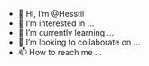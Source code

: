 - 👋 Hi, I’m @Hesstii
- 👀 I’m interested in ...
- 🌱 I’m currently learning ...
- 💞️ I’m looking to collaborate on ...
- 📫 How to reach me ...

<!---
Hesstii/Hesstii is a ✨ special ✨ repository because its `README.md` (this file) appears on your GitHub profile.
You can click the Preview link to take a look at your changes.
--->
